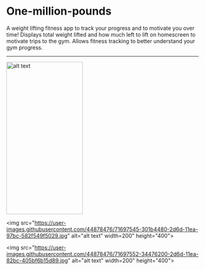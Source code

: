 # One-million-pounds

A weight lifting fitness app to track your progress and to motivate you over time! Displays total weight lifted and how much left to lift on homescreen to motivate trips to the gym. Allows fitness tracking to better understand your gym progress.

<hr />

<div>  
 <img src="https://user-images.githubusercontent.com/44878476/71697541-2e518100-2d6d-11ea-87d6-97bb3312959b.jpg" alt="alt text" width=200" height="400">
 <p> </p>

<img src="https://user-images.githubusercontent.com/44878476/71697545-301b4480-2d6d-11ea-97bc-582f549f5029.jpg" alt="alt text" width=200" height="400">

<img src="https://user-images.githubusercontent.com/44878476/71697552-34476200-2d6d-11ea-82bc-405bf6b15d89.jpg" alt="alt text" width=200" height="400">

</div>
